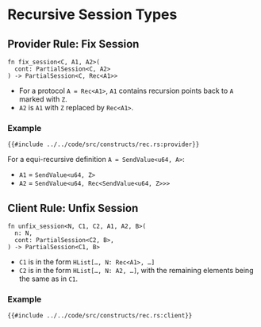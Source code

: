 # Recursive Session Types

## Provider Rule: Fix Session

```rust, noplaypen
fn fix_session<C, A1, A2>(
  cont: PartialSession<C, A2>
) -> PartialSession<C, Rec<A1>>
```

- For a protocol `A = Rec<A1>`, `A1` contains recursion points back to `A` marked with `Z`.
- `A2` is `A1` with `Z` replaced by `Rec<A1>`.

### Example

```rust, noplaypen
{{#include ../../code/src/constructs/rec.rs:provider}}
```

For a equi-recursive definition `A = SendValue<u64, A>`:

- `A1` = `SendValue<u64, Z>`
- `A2` = `SendValue<u64, Rec<SendValue<u64, Z>>>`

## Client Rule: Unfix Session

```rust, noplaypen
fn unfix_session<N, C1, C2, A1, A2, B>(
  n: N,
  cont: PartialSession<C2, B>,
) -> PartialSession<C1, B>
```

- `C1` is in the form `HList[…, N: Rec<A1>, …]`
- `C2` is in the form `HList[…, N: A2, …]`, with the remaining elements
  being the same as in `C1`.

### Example

```rust, noplaypen
{{#include ../../code/src/constructs/rec.rs:client}}
```
